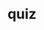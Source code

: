 ---
title: quiz
questions:
  - id: 1
    name: ssg
    question: Do you have a preference for any specific
      platform or technology?
    remarks: (Select all that apply)
    options:
      - id: 1
        src: /images/icons/astro.svg
        alt: Astro
        text: Astro
      - id: 2
        src: /images/icons/framer.svg
        alt: Framer
        text: Framer
      - id: 3
        src: /images/icons/webflow.svg
        alt: Webflow
        text: Webflow
      - id: 4
        src: /images/icons/nextjs.svg
        alt: NextJs
        text: NextJs
      - id: 5
        src: /images/icons/hugo.svg
        alt: Hugo
        text: Hugo
      - id: 6
        src: /images/icons/jekyll.svg
        alt: Jekyll
        text: Jekyll
      - id: 7
        src: /images/icons/11ty.svg
        alt: 11ty
        text: 11ty
      - id: 8
        src: /images/icons/nextis.svg
        alt: Nuxtis
        text: Nuxtis
      - id: 9
        src: /images/icons/no-preference.svg
        alt: No preference
        text: No preference
---